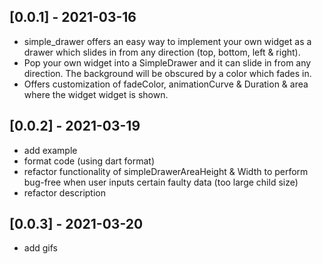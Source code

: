 ## [0.0.1] - 2021-03-16

* simple_drawer offers an easy way to implement your own widget as a drawer which slides in from any direction (top, bottom, left & right).
* Pop your own widget into a SimpleDrawer and it can slide in from any direction. The background will be obscured by a color which fades in.
* Offers customization of fadeColor, animationCurve & Duration & area where the widget widget is shown.

## [0.0.2] - 2021-03-19

* add example
* format code (using dart format)
* refactor functionality of simpleDrawerAreaHeight & Width to perform bug-free when user inputs certain faulty data (too large child size)
* refactor description

## [0.0.3] - 2021-03-20

* add gifs
